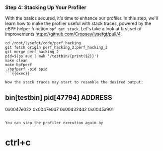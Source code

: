 ### Step 4: Stacking Up Your Profiler
With the basics secured, it's time to enhance our profiler. In this step, we'll learn how to make the profiler useful with stack traces, powered by the eBPF helper function `bpf_get_stack`.
Let's take a look at first set of improvements https://github.com/Cropsey/lysefgt/pull/4.
```
cd /root/lysefgt/code/perf_hacking
git fetch origin perf_hacking_2:perf_hacking_2
git merge perf_hacking_2
pid=$(ps aux | awk '/testbin/{print($2)}')
make clean
make bpfperf
./bpfperf -pid $pid
```{{exec}}

Now the stack traces may start to resamble the desired output:
```
bin[testbin] pid[47794]
  ADDRESS
  ---------
  0x0047e022
  0x0047e0d7
  0x004324d2
  0x0045a901
```

You can stop the profiler execution again by
```
# ctrl+c
```{{exec interrupt}}
